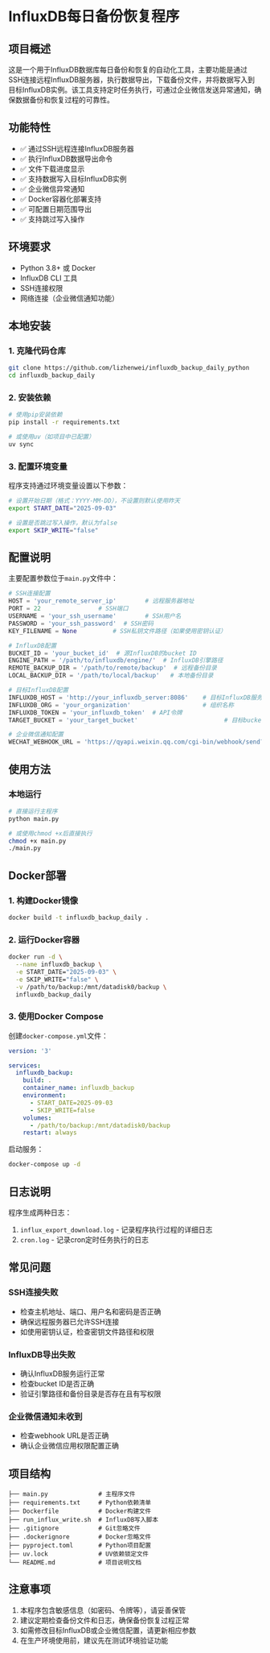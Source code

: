 # InfluxDB每日备份恢复程序

## 项目概述

这是一个用于InfluxDB数据库每日备份和恢复的自动化工具，主要功能是通过SSH连接远程InfluxDB服务器，执行数据导出，下载备份文件，并将数据写入到目标InfluxDB实例。该工具支持定时任务执行，可通过企业微信发送异常通知，确保数据备份和恢复过程的可靠性。

## 功能特性

- ✅ 通过SSH远程连接InfluxDB服务器
- ✅ 执行InfluxDB数据导出命令
- ✅ 文件下载进度显示
- ✅ 支持数据写入目标InfluxDB实例
- ✅ 企业微信异常通知
- ✅ Docker容器化部署支持
- ✅ 可配置日期范围导出
- ✅ 支持跳过写入操作

## 环境要求

- Python 3.8+ 或 Docker
- InfluxDB CLI 工具
- SSH连接权限
- 网络连接（企业微信通知功能）

## 本地安装

### 1. 克隆代码仓库

```bash
git clone https://github.com/lizhenwei/influxdb_backup_daily_python
cd influxdb_backup_daily
```

### 2. 安装依赖

```bash
# 使用pip安装依赖
pip install -r requirements.txt

# 或使用uv（如项目中已配置）
uv sync
```

### 3. 配置环境变量

程序支持通过环境变量设置以下参数：

```bash
# 设置开始日期（格式：YYYY-MM-DD），不设置则默认使用昨天
export START_DATE="2025-09-03"

# 设置是否跳过写入操作，默认为false
export SKIP_WRITE="false"
```

## 配置说明

主要配置参数位于`main.py`文件中：

```python
# SSH连接配置
HOST = 'your_remote_server_ip'        # 远程服务器地址
PORT = 22                # SSH端口
USERNAME = 'your_ssh_username'        # SSH用户名
PASSWORD = 'your_ssh_password'  # SSH密码
KEY_FILENAME = None          # SSH私钥文件路径（如果使用密钥认证）

# InfluxDB配置
BUCKET_ID = 'your_bucket_id'  # 源InfluxDB的bucket ID
ENGINE_PATH = '/path/to/influxdb/engine/'  # InfluxDB引擎路径
REMOTE_BACKUP_DIR = '/path/to/remote/backup'  # 远程备份目录
LOCAL_BACKUP_DIR = '/path/to/local/backup'   # 本地备份目录

# 目标InfluxDB配置
INFLUXDB_HOST = 'http://your_influxdb_server:8086'    # 目标InfluxDB服务器地址
INFLUXDB_ORG = 'your_organization'                    # 组织名称
INFLUXDB_TOKEN = 'your_influxdb_token'  # API令牌
TARGET_BUCKET = 'your_target_bucket'                        # 目标bucket名称

# 企业微信通知配置
WECHAT_WEBHOOK_URL = 'https://qyapi.weixin.qq.com/cgi-bin/webhook/send?key=your_wechat_key'
```

## 使用方法

### 本地运行

```bash
# 直接运行主程序
python main.py

# 或使用chmod +x后直接执行
chmod +x main.py
./main.py
```



## Docker部署

### 1. 构建Docker镜像

```bash
docker build -t influxdb_backup_daily .
```

### 2. 运行Docker容器

```bash
docker run -d \
  --name influxdb_backup \
  -e START_DATE="2025-09-03" \
  -e SKIP_WRITE="false" \
  -v /path/to/backup:/mnt/datadisk0/backup \
  influxdb_backup_daily
```

### 3. 使用Docker Compose

创建`docker-compose.yml`文件：

```yaml
version: '3'

services:
  influxdb_backup:
    build: .
    container_name: influxdb_backup
    environment:
      - START_DATE=2025-09-03
      - SKIP_WRITE=false
    volumes:
      - /path/to/backup:/mnt/datadisk0/backup
    restart: always
```

启动服务：

```bash
docker-compose up -d
```

## 日志说明

程序生成两种日志：

1. `influx_export_download.log` - 记录程序执行过程的详细日志
2. `cron.log` - 记录cron定时任务执行的日志

## 常见问题

### SSH连接失败

- 检查主机地址、端口、用户名和密码是否正确
- 确保远程服务器已允许SSH连接
- 如使用密钥认证，检查密钥文件路径和权限

### InfluxDB导出失败

- 确认InfluxDB服务运行正常
- 检查bucket ID是否正确
- 验证引擎路径和备份目录是否存在且有写权限

### 企业微信通知未收到

- 检查webhook URL是否正确
- 确认企业微信应用权限配置正确

## 项目结构

```
├── main.py              # 主程序文件
├── requirements.txt     # Python依赖清单
├── Dockerfile           # Docker构建文件
├── run_influx_write.sh  # InfluxDB写入脚本
├── .gitignore           # Git忽略文件
├── .dockerignore        # Docker忽略文件
├── pyproject.toml       # Python项目配置
├── uv.lock              # UV依赖锁定文件
└── README.md            # 项目说明文档
```

## 注意事项

1. 本程序包含敏感信息（如密码、令牌等），请妥善保管
2. 建议定期检查备份文件和日志，确保备份恢复过程正常
3. 如需修改目标InfluxDB或企业微信配置，请更新相应参数
4. 在生产环境使用前，建议先在测试环境验证功能
